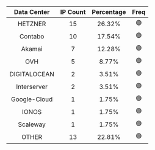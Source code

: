 | Data Center | IP Count | Percentage | Freq |
|:------------:|:--------:|:-----------:|:-----:|
| HETZNER | 15 | 26.32% | 🟢 |
| Contabo | 10 | 17.54% | 🟢 |
| Akamai | 7 | 12.28% | 🟢 |
| OVH | 5 | 8.77% | 🟢 |
| DIGITALOCEAN | 2 | 3.51% | 🟢 |
| Interserver | 2 | 3.51% | 🟢 |
| Google-Cloud | 1 | 1.75% | 🟢 |
| IONOS | 1 | 1.75% | 🟢 |
| Scaleway | 1 | 1.75% | 🟢 |
| OTHER | 13 | 22.81% | 🟢 |